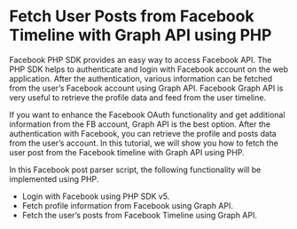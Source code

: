 # Fetch User Posts from Facebook Timeline with Graph API using PHP

Facebook PHP SDK provides an easy way to access Facebook API. The PHP SDK helps to authenticate and login with Facebook account on the web application. After the authentication, various information can be fetched from the user’s Facebook account using Graph API. Facebook Graph API is very useful to retrieve the profile data and feed from the user timeline.

If you want to enhance the Facebook OAuth functionality and get additional information from the FB account, Graph API is the best option. After the authentication with Facebook, you can retrieve the profile and posts data from the user’s account. In this tutorial, we will show you how to fetch the user post from the Facebook timeline with Graph API using PHP.

In this Facebook post parser script, the following functionality will be implemented using PHP.

- Login with Facebook using PHP SDK v5.
- Fetch profile information from Facebook using Graph API.
- Fetch the user’s posts from Facebook Timeline using Graph API.

